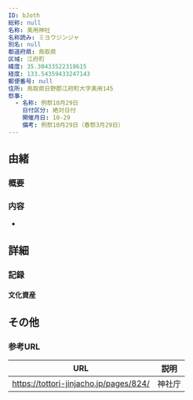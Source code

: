 ```yaml
---
ID: bJoth
総称: null
名称: 美用神社
名称読み: ミヨウジンジャ
別名: null
都道府県: 鳥取県
区域: 江府町
緯度: 35.30433522318615
経度: 133.54359433247143
郵便番号: null
住所: 鳥取県日野郡江府町大字美用145
祭事:
  - 名称: 例祭10月29日
    日付区分: 絶対日付
    開催月日: 10-29
    備考: 例祭10月29日（春祭3月29日）
---
```


## 由緒

### 概要

### 内容

-

## 詳細

### 記録

#### 文化資産

## その他

### 参考URL

| URL                                    | 説明   |
| -------------------------------------- | ------ |
| https://tottori-jinjacho.jp/pages/824/ | 神社庁 |
